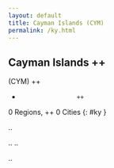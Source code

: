 ```yaml
---
layout: default
title: Cayman Islands (CYM)
permalink: /ky.html
---
```



## Cayman Islands   ++
(CYM)  ++
-                     ++
0 Regions, ++
0 Cities
{: #ky }

.. 




.. 
.. 



.. 
 

